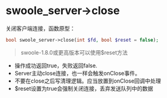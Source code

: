# swoole_server->close

关闭客户端连接，函数原型：
```php
bool swoole_server->close(int $fd, bool $reset = false);
```
> swoole-1.8.0或更高版本可以使用$reset方法

* 操作成功返回true，失败返回false.
* Server主动close连接，也一样会触发onClose事件。
* 不要在close之后写清理逻辑。应当放置到onClose回调中处理
* $reset设置为true会强制关闭连接，丢弃发送队列中的数据
